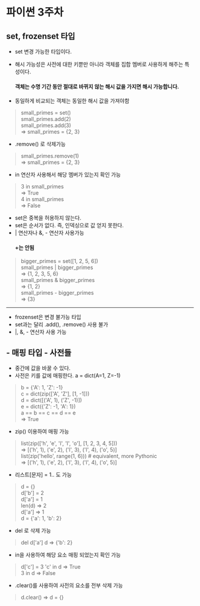 # 파이썬 3주차

## set, frozenset 타입
- set 변경 가능한 타입이다.

- 해시 가능성은 사전에 대한 키뿐만 아니라 객체를 집합 멤버로 사용하게 해주는 특성이다.
  #### 객체는 수명 기간 동안 절대로 바뀌지 않는 해시 값을 가지면 해시 가능합니다.

- 동일하게 비교되는 객체는 동일한 해시 값을 가져야함

> small_primes = set()  
> small_primes.add(2)  
> small_primes.add(3)  
> => small_primes = {2, 3}

- .remove() 로 삭제가능
> small_primes.remove(1)  
> => small_primes = {2, 3}  

- in 연산자 사용해서 해당 멤버가 있는지 확인 가능
> 3 in small_primes  
> => True  
> 4 in small_primes  
> => False

- set은 중복을 허용하지 않는다.
- set은 순서가 없다. 즉, 인덱싱으로 값 얻지 못한다.
- | 연산자나 &, - 연산자 사용가능
  #### +는 안됨
> bigger_primes = set([1, 2, 5, 6])  
> small_primes | bigger_primes  
> => {1, 2, 3, 5, 6}  
> small_primes & bigger_primes  
> => {1, 2}  
> small_primes - bigger_primes  
> => {3}
---

- frozenset은 변경 불가능 타입
- set과는 달리 .add(), .remove() 사용 불가
- |, &, - 연산자 사용 가능

## - 매핑 타입 - 사전들
- 중간에 값을 바꿀 수 있다.
- 사전은 키를 값에 매핑한다.
a = dict(A=1, Z=-1)
> b = {'A': 1, 'Z': -1}  
> c = dict(zip(['A', 'Z'], [1, -1]))  
> d = dict([('A', 1), ('Z', -1)])  
> e = dict({'Z': -1, 'A': 1})  
> a == b == c == d == e  
> => True

- zip() 이용하여 매핑 가능
> list(zip(['h', 'e', 'l', 'l', 'o'], [1, 2, 3, 4, 5]))  
> => [('h', 1), ('e', 2), ('l', 3), ('l', 4), ('o', 5)]  
> list(zip('hello', range(1, 6))) # equivalent, more Pythonic  
> => [('h', 1), ('e', 2), ('l', 3), ('l', 4), ('o', 5)]

- 리스트[문자] = 1.. 도 가능
> d = {}  
> d['b'] = 2  
> d['a'] = 1  
> len(d) => 2  
> d['a'] => 1  
> d = {'a': 1, 'b': 2}  

- del 로 삭제 가능
> del d['a']
> d => {'b': 2}  

- in을 사용하여 해당 요소 매핑 되었는지 확인 가능
> d['c'] = 3
> 'c' in d => True  
> 3 in d => False

- .clear()를 사용하여 사전의 요소를 전부 삭제 가능
> d.clear()
> => d = {}

